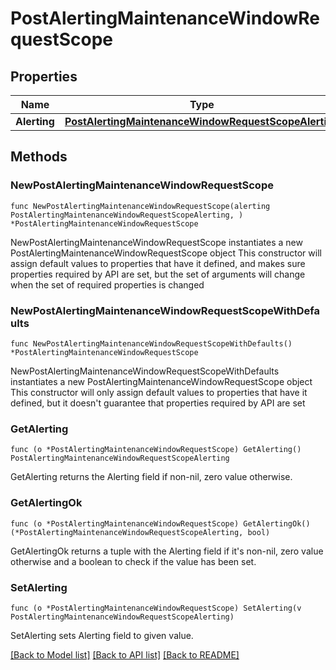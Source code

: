 # PostAlertingMaintenanceWindowRequestScope

## Properties

Name | Type | Description | Notes
------------ | ------------- | ------------- | -------------
**Alerting** | [**PostAlertingMaintenanceWindowRequestScopeAlerting**](PostAlertingMaintenanceWindowRequestScopeAlerting.md) |  | 

## Methods

### NewPostAlertingMaintenanceWindowRequestScope

`func NewPostAlertingMaintenanceWindowRequestScope(alerting PostAlertingMaintenanceWindowRequestScopeAlerting, ) *PostAlertingMaintenanceWindowRequestScope`

NewPostAlertingMaintenanceWindowRequestScope instantiates a new PostAlertingMaintenanceWindowRequestScope object
This constructor will assign default values to properties that have it defined,
and makes sure properties required by API are set, but the set of arguments
will change when the set of required properties is changed

### NewPostAlertingMaintenanceWindowRequestScopeWithDefaults

`func NewPostAlertingMaintenanceWindowRequestScopeWithDefaults() *PostAlertingMaintenanceWindowRequestScope`

NewPostAlertingMaintenanceWindowRequestScopeWithDefaults instantiates a new PostAlertingMaintenanceWindowRequestScope object
This constructor will only assign default values to properties that have it defined,
but it doesn't guarantee that properties required by API are set

### GetAlerting

`func (o *PostAlertingMaintenanceWindowRequestScope) GetAlerting() PostAlertingMaintenanceWindowRequestScopeAlerting`

GetAlerting returns the Alerting field if non-nil, zero value otherwise.

### GetAlertingOk

`func (o *PostAlertingMaintenanceWindowRequestScope) GetAlertingOk() (*PostAlertingMaintenanceWindowRequestScopeAlerting, bool)`

GetAlertingOk returns a tuple with the Alerting field if it's non-nil, zero value otherwise
and a boolean to check if the value has been set.

### SetAlerting

`func (o *PostAlertingMaintenanceWindowRequestScope) SetAlerting(v PostAlertingMaintenanceWindowRequestScopeAlerting)`

SetAlerting sets Alerting field to given value.



[[Back to Model list]](../README.md#documentation-for-models) [[Back to API list]](../README.md#documentation-for-api-endpoints) [[Back to README]](../README.md)


